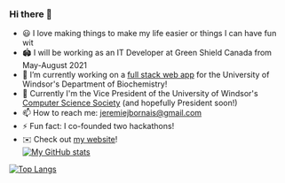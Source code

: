 ### Hi there 👋
- 😃 I love making things to make my life easier or things I can have fun wit
- 🏟️ I will be working as an IT Developer at Green Shield Canada from May-August 2021
- 🔭 I’m currently working on a [full stack web app](https://github.com/jere-mie/domains-software) for the University of Windsor's Department of Biochemistry!
- 🏫 Currently I'm the Vice President of the University of Windsor's [Computer Science Society](https://css.uwindsor.ca) (and hopefully President soon!)
- 📫 How to reach me: jeremiejbornais@gmail.com
- ⚡ Fun fact: I co-founded two hackathons!
- ✉️ Check out [my website](https://jeremie.bornais.ca)!  
[![My GitHub stats](https://github-readme-stats.vercel.app/api?username=jere-mie&count_private=true&show_icons=true&include_all_commits=true&theme=merko)](https://github.com/jere-mie/)

[![Top Langs](https://github-readme-stats.vercel.app/api/top-langs/?username=jere-mie&layout=compact&theme=merko)](https://github.com/jere-mie/)
